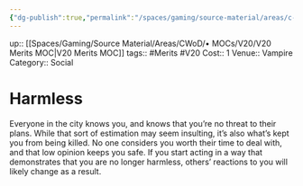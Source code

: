 ```yaml
---
{"dg-publish":true,"permalink":"/spaces/gaming/source-material/areas/c-wo-d/genre/vampire/v20/merits-and-flaws/harmless/","dgHomeLink":true,"dgPassFrontmatter":true}
---
```


up:: [[Spaces/Gaming/Source Material/Areas/CWoD/• MOCs/V20/V20 Merits MOC|V20 Merits MOC]]
tags:: #Merits #V20 
Cost:: 1
Venue:: Vampire
Category:: Social
# Harmless
Everyone in the city knows you, and knows that
you’re no threat to their plans. While that sort of estimation
may seem insulting, it’s also what’s kept you
from being killed. No one considers you worth their
time to deal with, and that low opinion keeps you safe.
If you start acting in a way that demonstrates that you
are no longer harmless, others’ reactions to you will
likely change as a result.